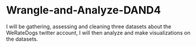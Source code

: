 # Wrangle-and-Analyze-DAND4
I will be gathering, assessing and cleaning three datasets about the WeRateDogs twitter account, I will then analyze and make visualizations on the datasets.
